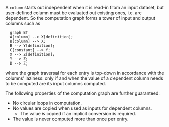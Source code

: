 A `column` starts out independent when it is read-in from an input dataset, 
but user-defined column must be evaluated out existing ones, i.e. are dependent.
So the computation graph forms a tower of input and output columns such as

```mermaid
  graph BT
  A[column] --> X[definition];
  B[column] --> X;
  B --> Y[definition];
  C[constant] --> Y;
  X --> Z[definition];
  Y --> Z;
  B --> Z;
```

where the graph traversal for each entry is top-down in accordance with the columns' laziness:
only if and when the value of a dependent column needs to be computed are its input columns computed.

The following properties of the computation graph are further guaranteed:

- No circular loops in computation.
- No values are copied when used as inputs for dependent columns.
    - The value *is* copied if an implicit conversion is required.
- The value is never computed more than once per entry.